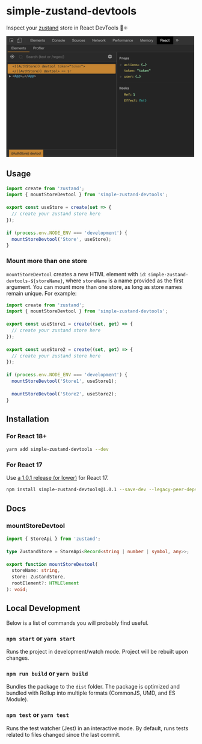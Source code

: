# simple-zustand-devtools

Inspect your [zustand](https://github.com/react-spring/zustand) store in React DevTools 🐻⚛️

<img width="500" src="/assets/devtools.png"/>

## Usage

```ts
import create from 'zustand';
import { mountStoreDevtool } from 'simple-zustand-devtools';

export const useStore = create(set => {
  // create your zustand store here
});

if (process.env.NODE_ENV === 'development') {
  mountStoreDevtool('Store', useStore);
}
```

### Mount more than one store

`mountStoreDevtool` creates a new HTML element with `id`: `simple-zustand-devtools-${storeName}`, where `storeName` is a name provided as the first argument. You can mount more than one store, as long as store names remain unique. For example:

```ts
import create from 'zustand';
import { mountStoreDevtool } from 'simple-zustand-devtools';

export const useStore1 = create((set, get) => {
  // create your zustand store here
});

export const useStore2 = create((set, get) => {
  // create your zustand store here
});

if (process.env.NODE_ENV === 'development') {
  mountStoreDevtool('Store1', useStore1);

  mountStoreDevtool('Store2', useStore2);
}
```

## Installation

### For React 18+

```sh
yarn add simple-zustand-devtools --dev
```

### For React 17

Use [a 1.0.1 release (or lower)](https://www.npmjs.com/package/simple-zustand-devtools?activeTab=versions) for React 17.

```sh
npm install simple-zustand-devtools@1.0.1 --save-dev --legacy-peer-deps
```

## Docs

### mountStoreDevtool

```ts
import { StoreApi } from 'zustand';

type ZustandStore = StoreApi<Record<string | number | symbol, any>>;

export function mountStoreDevtool(
  storeName: string,
  store: ZustandStore,
  rootElement?: HTMLElement
): void;
```

## Local Development

Below is a list of commands you will probably find useful.

### `npm start` or `yarn start`

Runs the project in development/watch mode. Project will be rebuilt upon changes.

### `npm run build` or `yarn build`

Bundles the package to the `dist` folder.
The package is optimized and bundled with Rollup into multiple formats (CommonJS, UMD, and ES Module).

### `npm test` or `yarn test`

Runs the test watcher (Jest) in an interactive mode.
By default, runs tests related to files changed since the last commit.
